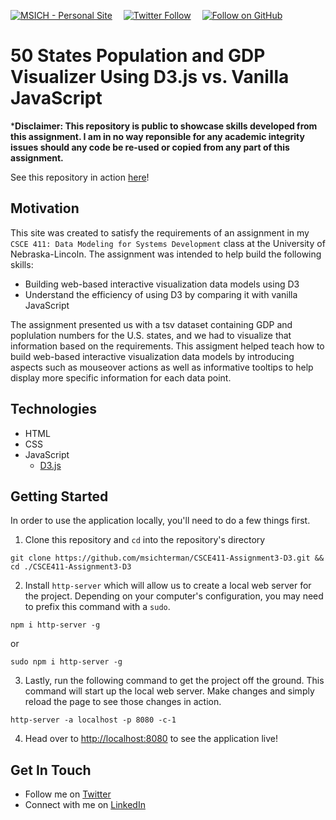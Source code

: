 [![MSICH - Personal Site](https://img.shields.io/badge/MSICH-Personal%20Site-0892d0)](https://msich.netlify.app/)&emsp;
[![Twitter Follow](https://img.shields.io/twitter/follow/mattsichterman?style=social)](https://twitter.com/mattsichterman)&emsp;
[![Follow on GitHub](https://img.shields.io/github/followers/msichterman?label=Follow%20on%20Github&style=social)](https://github.com/msichterman)&emsp;
# 50 States Population and GDP Visualizer Using D3.js vs. Vanilla JavaScript
***Disclaimer: This repository is public to showcase skills developed from this assignment. I am in no way reponsible for any academic integrity issues should any code be re-used or copied from any part of this assignment.**

See this repository in action [here](https://msichterman.github.io/states-population-and-gdp-visualizer/)!

## Motivation
This site was created to satisfy the requirements of an assignment in my `CSCE 411: Data Modeling for Systems Development` class at the University of Nebraska-Lincoln. The assignment was intended to help build the following skills:

* Building web-based interactive visualization data models using D3
* Understand the efficiency of using D3 by comparing it with vanilla JavaScript

The assignment presented us with a tsv dataset containing GDP and poplulation numbers for the U.S. states, and we had to visualize that information based on the requirements. This assigment helped teach how to build web-based interactive visualization data models by introducing aspects such as mouseover actions as well as informative tooltips to help display more specific information for each data point.

## Technologies
* HTML
* CSS
* JavaScript
  * [D3.js](https://d3js.org/)

## Getting Started
In order to use the application locally, you'll need to do a few things first.

1. Clone this repository and `cd` into the repository's directory
```
git clone https://github.com/msichterman/CSCE411-Assignment3-D3.git && cd ./CSCE411-Assignment3-D3
```

2. Install `http-server` which will allow us to create a local web server for the project. Depending on your computer's configuration, you may need to prefix this command with a `sudo`.
```
npm i http-server -g
```
or
```
sudo npm i http-server -g
```

3. Lastly, run the following command to get the project off the ground. This command will start up the local web server. Make changes and simply reload the page to see those changes in action. 

```
http-server -a localhost -p 8080 -c-1
```

4. Head over to [http://localhost:8080](http://localhost:8080) to see the application live!

## Get In Touch
* Follow me on [Twitter](https://twitter.com/mattsichterman)
* Connect with me on [LinkedIn](https://www.linkedin.com/in/msichterman/)
